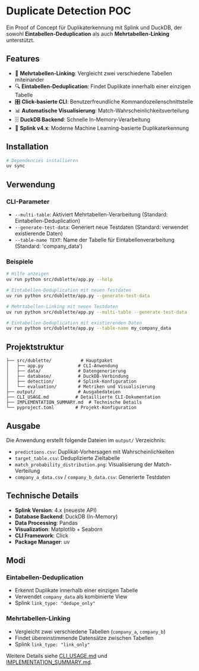 # Duplicate Detection POC

Ein Proof of Concept für Duplikaterkennung mit Splink und DuckDB, der sowohl **Eintabellen-Deduplication** als auch **Mehrtabellen-Linking** unterstützt.

## Features

- 🔗 **Mehrtabellen-Linking**: Vergleicht zwei verschiedene Tabellen miteinander
- 🔍 **Eintabellen-Deduplication**: Findet Duplikate innerhalb einer einzigen Tabelle
- 🎛️ **Click-basierte CLI**: Benutzerfreundliche Kommandozeilenschnittstelle
- 📊 **Automatische Visualisierung**: Match-Wahrscheinlichkeitsverteilung
- 🗄️ **DuckDB Backend**: Schnelle In-Memory-Verarbeitung
- 🤖 **Splink v4.x**: Moderne Machine Learning-basierte Duplikaterkennung

## Installation

```bash
# Dependencies installieren
uv sync
```

## Verwendung

### CLI-Parameter

- `--multi-table`: Aktiviert Mehrtabellen-Verarbeitung (Standard: Eintabellen-Deduplication)
- `--generate-test-data`: Generiert neue Testdaten (Standard: verwendet existierende Daten)
- `--table-name TEXT`: Name der Tabelle für Eintabellenverarbeitung (Standard: 'company_data')

### Beispiele

```bash
# Hilfe anzeigen
uv run python src/dublette/app.py --help

# Eintabellen-Deduplication mit neuen Testdaten
uv run python src/dublette/app.py --generate-test-data

# Mehrtabellen-Linking mit neuen Testdaten  
uv run python src/dublette/app.py --multi-table --generate-test-data

# Eintabellen-Deduplication mit existierenden Daten
uv run python src/dublette/app.py --table-name my_company_data
```

## Projektstruktur

```
├── src/dublette/           # Hauptpaket
│   ├── app.py             # CLI-Anwendung
│   ├── data/              # Datengenerierung
│   ├── database/          # DuckDB-Verbindung
│   ├── detection/         # Splink-Konfiguration
│   └── evaluation/        # Metriken und Visualisierung
├── output/                # Ausgabedateien
├── CLI_USAGE.md          # Detaillierte CLI-Dokumentation
├── IMPLEMENTATION_SUMMARY.md  # Technische Details
└── pyproject.toml        # Projekt-Konfiguration
```

## Ausgabe

Die Anwendung erstellt folgende Dateien im `output/` Verzeichnis:

- `predictions.csv`: Duplikat-Vorhersagen mit Wahrscheinlichkeiten
- `target_table.csv`: Deduplizierte Zieltabelle
- `match_probability_distribution.png`: Visualisierung der Match-Verteilung
- `company_a_data.csv` / `company_b_data.csv`: Generierte Testdaten

## Technische Details

- **Splink Version**: 4.x (neueste API)
- **Database Backend**: DuckDB (In-Memory)
- **Data Processing**: Pandas
- **Visualization**: Matplotlib + Seaborn
- **CLI Framework**: Click
- **Package Manager**: uv

## Modi

### Eintabellen-Deduplication
- Erkennt Duplikate innerhalb einer einzigen Tabelle
- Verwendet `company_data` als kombinierte View
- Splink `link_type: "dedupe_only"`

### Mehrtabellen-Linking
- Vergleicht zwei verschiedene Tabellen (`company_a`, `company_b`)
- Findet übereinstimmende Datensätze zwischen Tabellen
- Splink `link_type: "link_only"`

Weitere Details siehe [CLI_USAGE.md](CLI_USAGE.md) und [IMPLEMENTATION_SUMMARY.md](IMPLEMENTATION_SUMMARY.md).